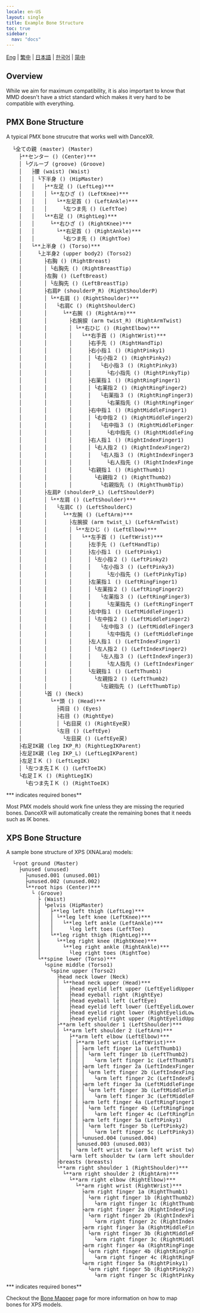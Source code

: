 ```yaml
---
locale: en-US
layout: single
title: Example Bone Structure
toc: true
sidebar:
  nav: "docs"
---
```

[Eng](/dancexr/features/bones) | [繁中](/tw/dancexr/features/bones) | [日本語](/jp/dancexr/features/bones) | [한국어](/kr/dancexr/features/bones) | [简中](/zh/dancexr/features/bones)

## Overview

While we aim for maximum compatibility, it is also important to know that MMD doesn't have a strict standard which makes it very hard to be compatible with everything. 


## PMX Bone Structure
A typical PMX bone strucutre that works well with DanceXR. 

<pre>
  └全ての親 (master) (Master)
    ├**センター () (Center)***
    │ └グルーブ (groove) (Groove)
    │   ├腰 (waist) (Waist)
    │   │ └下半身 () (HipMaster)
    │   │   ├**左足 () (LeftLeg)***
    │   │   │ └**左ひざ () (LeftKnee)***
    │   │   │   └**左足首 () (LeftAnkle)***
    │   │   │     └左つま先 () (LeftToe)
    │   │   └**右足 () (RightLeg)***
    │   │     └**右ひざ () (RightKnee)***
    │   │       └**右足首 () (RightAnkle)***
    │   │         └右つま先 () (RightToe)
    │   └**上半身 () (Torso)***
    │     └上半身2 (upper body2) (Torso2)
    │       ├右胸 () (RightBreast)
    │       │ └右胸先 () (RightBreastTip)
    │       ├左胸 () (LeftBreast)
    │       │ └左胸先 () (LeftBreastTip)
    │       ├右肩P (shoulderP_R) (RightShoulderP)
    │       │ └**右肩 () (RightShoulder)***
    │       │   └右肩C () (RightShoulderC)
    │       │     └**右腕 () (RightArm)***
    │       │       ├右腕捩 (arm twist_R) (RightArmTwist)
    │       │       │ └**右ひじ () (RightElbow)***
    │       │       │   └**右手首 () (RightWrist)***
    │       │       │     ├右手先 () (RightHandTip)
    │       │       │     ├右小指１ () (RightPinky1)
    │       │       │     │ └右小指２ () (RightPinky2)
    │       │       │     │   └右小指３ () (RightPinky3)
    │       │       │     │     └右小指先 () (RightPinkyTip)
    │       │       │     ├右薬指１ () (RightRingFinger1)
    │       │       │     │ └右薬指２ () (RightRingFinger2)
    │       │       │     │   └右薬指３ () (RightRingFinger3)
    │       │       │     │     └右薬指先 () (RightRingFingerTip)
    │       │       │     ├右中指１ () (RightMiddleFinger1)
    │       │       │     │ └右中指２ () (RightMiddleFinger2)
    │       │       │     │   └右中指３ () (RightMiddleFinger3)
    │       │       │     │     └右中指先 () (RightMiddleFingerTip)
    │       │       │     ├右人指１ () (RightIndexFinger1)
    │       │       │     │ └右人指２ () (RightIndexFinger2)
    │       │       │     │   └右人指３ () (RightIndexFinger3)
    │       │       │     │     └右人指先 () (RightIndexFingerTip)
    │       │       │     └右親指１ () (RightThumb1)
    │       │       │       └右親指２ () (RightThumb2)
    │       │       │         └右親指先 () (RightThumbTip)
    │       ├左肩P (shoulderP_L) (LeftShoulderP)
    │       │ └**左肩 () (LeftShoulder)***
    │       │   └左肩C () (LeftShoulderC)
    │       │     └**左腕 () (LeftArm)***
    │       │       ├左腕捩 (arm twist_L) (LeftArmTwist)
    │       │       │ └**左ひじ () (LeftElbow)***
    │       │       │   └**左手首 () (LeftWrist)***
    │       │       │     ├左手先 () (LeftHandTip)
    │       │       │     ├左小指１ () (LeftPinky1)
    │       │       │     │ └左小指２ () (LeftPinky2)
    │       │       │     │   └左小指３ () (LeftPinky3)
    │       │       │     │     └左小指先 () (LeftPinkyTip)
    │       │       │     ├左薬指１ () (LeftRingFinger1)
    │       │       │     │ └左薬指２ () (LeftRingFinger2)
    │       │       │     │   └左薬指３ () (LeftRingFinger3)
    │       │       │     │     └左薬指先 () (LeftRingFingerTip)
    │       │       │     ├左中指１ () (LeftMiddleFinger1)
    │       │       │     │ └左中指２ () (LeftMiddleFinger2)
    │       │       │     │   └左中指３ () (LeftMiddleFinger3)
    │       │       │     │     └左中指先 () (LeftMiddleFingerTip)
    │       │       │     ├左人指１ () (LeftIndexFinger1)
    │       │       │     │ └左人指２ () (LeftIndexFinger2)
    │       │       │     │   └左人指３ () (LeftIndexFinger3)
    │       │       │     │     └左人指先 () (LeftIndexFingerTip)
    │       │       │     └左親指１ () (LeftThumb1)
    │       │       │       └左親指２ () (LeftThumb2)
    │       │       │         └左親指先 () (LeftThumbTip)
    │       └首 () (Neck)
    │         └**頭 () (Head)***
    │           ├両目 () (Eyes)
    │           ├右目 () (RightEye)
    │           │ └右目戻 () (RightEye戻)
    │           └左目 () (LeftEye)
    │             └左目戻 () (LeftEye戻)
    ├右足IK親 (leg IKP_R) (RightLegIKParent)
    ├左足IK親 (leg IKP_L) (LeftLegIKParent)
    ├左足ＩＫ () (LeftLegIK)
    │ └左つま先ＩＫ () (LeftToeIK)
    └右足ＩＫ () (RightLegIK)
      └右つま先ＩＫ () (RightToeIK)
</pre>
*** indicates required bones**

Most PMX models should work fine unless they are missing the requried bones. DanceXR will automatically create the remaining bones that it needs such as IK bones.

## XPS Bone Structure
A sample bone structure of XPS (XNALara) models: 
<pre>
  └root ground (Master)
    ├unused (unused)
      ├unused.001 (unused.001)
      ├unused.002 (unused.002)
      └**root hips (Center)***
        └ (Groove)
          ├ (Waist)
          │ └pelvis (HipMaster)
          │   ├**leg left thigh (LeftLeg)***
          │   │ └**leg left knee (LeftKnee)***
          │   │   └**leg left ankle (LeftAnkle)***
          │   │     └leg left toes (LeftToe)
          │   └**leg right thigh (RightLeg)***
          │     └**leg right knee (RightKnee)***
          │       └**leg right ankle (RightAnkle)***
          │         └leg right toes (RightToe)
          └**spine lower (Torso)***
            └spine middle (Torso1)
              └spine upper (Torso2)
                ├head neck lower (Neck)
                │ └**head neck upper (Head)***
                │   ├head eyelid left upper (LeftEyelidUpper)
                │   ├head eyeball right (RightEye)
                │   ├head eyeball left (LeftEye)
                │   ├head eyelid left lower (LeftEyelidLower)
                │   ├head eyelid right lower (RightEyelidLower)
                │   ├head eyelid right upper (RightEyelidUpper)
                ├**arm left shoulder 1 (LeftShoulder)***
                │ └**arm left shoulder 2 (LeftArm)***
                │   ├**arm left elbow (LeftElbow)***
                │   │ ├**arm left wrist (LeftWrist)***
                │   │ │ ├arm left finger 1a (LeftThumb1)
                │   │ │ │ └arm left finger 1b (LeftThumb2)
                │   │ │ │   └arm left finger 1c (LeftThumbTip)
                │   │ │ ├arm left finger 2a (LeftIndexFinger1)
                │   │ │ │ └arm left finger 2b (LeftIndexFinger2)
                │   │ │ │   └arm left finger 2c (LeftIndexFinger3)
                │   │ │ ├arm left finger 3a (LeftMiddleFinger1)
                │   │ │ │ └arm left finger 3b (LeftMiddleFinger2)
                │   │ │ │   └arm left finger 3c (LeftMiddleFinger3)
                │   │ │ ├arm left finger 4a (LeftRingFinger1)
                │   │ │ │ └arm left finger 4b (LeftRingFinger2)
                │   │ │ │   └arm left finger 4c (LeftRingFinger3)
                │   │ │ ├arm left finger 5a (LeftPinky1)
                │   │ │ │ └arm left finger 5b (LeftPinky2)
                │   │ │ │   └arm left finger 5c (LeftPinky3)
                │   │ │ └unused.004 (unused.004)
                │   │ ├unused.003 (unused.003)
                │   │ └arm left wrist tw (arm left wrist tw)
                │   └arm left shoulder tw (arm left shoulder tw)
                ├breasts (breasts)
                └**arm right shoulder 1 (RightShoulder)***
                  └**arm right shoulder 2 (RightArm)***
                    └**arm right elbow (RightElbow)***
                      └**arm right wrist (RightWrist)***
                        ├arm right finger 1a (RightThumb1)
                        │ └arm right finger 1b (RightThumb2)
                        │   └arm right finger 1c (RightThumbTip)
                        ├arm right finger 2a (RightIndexFinger1)
                        │ └arm right finger 2b (RightIndexFinger2)
                        │   └arm right finger 2c (RightIndexFinger3)
                        ├arm right finger 3a (RightMiddleFinger1)
                        │ └arm right finger 3b (RightMiddleFinger2)
                        │   └arm right finger 3c (RightMiddleFinger3)
                        ├arm right finger 4a (RightRingFinger1)
                        │ └arm right finger 4b (RightRingFinger2)
                        │   └arm right finger 4c (RightRingFinger3)
                        └arm right finger 5a (RightPinky1)
                          └arm right finger 5b (RightPinky2)
                            └arm right finger 5c (RightPinky3)
</pre>
*** indicates required bones**

Checkout the [Bone Mapper](bone_mapper) page for more information on how to map bones for XPS models.